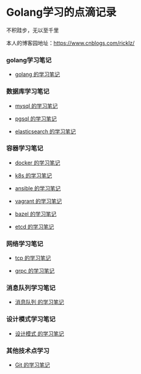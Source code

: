 # Golang学习的点滴记录

不积跬步，无以至千里

本人的博客园地址：https://www.cnblogs.com/ricklz/  

### golang学习笔记

- [golang 的学习笔记](https://github.com/boilingfrog/Go-POINT/tree/master/golang)   

### 数据库学习笔记

- [mysql 的学习笔记](https://github.com/boilingfrog/Go-POINT/tree/master/mysql)   

- [pgsql 的学习笔记](https://github.com/boilingfrog/Go-POINT/tree/master/pgsql) 

- [elasticsearch 的学习笔记](https://github.com/boilingfrog/Go-POINT/tree/master/elasticsearch)   

### 容器学习笔记

- [docker 的学习笔记](https://github.com/boilingfrog/Go-POINT/tree/master/docker)   

- [k8s 的学习笔记](https://github.com/boilingfrog/Go-POINT/tree/master/k8s)   

- [ansible 的学习笔记](https://github.com/boilingfrog/Go-POINT/tree/master/ansible)   

- [vagrant 的学习笔记](https://github.com/boilingfrog/Go-POINT/tree/master/vagrant)   

- [bazel 的学习笔记](https://github.com/boilingfrog/Go-POINT/tree/master/bazel)   

- [etcd 的学习笔记](https://github.com/boilingfrog/etcd-learning)   

### 网络学习笔记

- [tcp 的学习笔记](https://github.com/boilingfrog/Go-POINT/tree/master/tcp)   

- [grpc 的学习笔记](https://github.com/boilingfrog/Go-POINT/tree/master/grpc)   

### 消息队列学习笔记

- [消息队列 的学习笔记](https://github.com/boilingfrog/Go-POINT/tree/master/mq)   

### 设计模式学习笔记

- [设计模式 的学习笔记](https://github.com/boilingfrog/design-pattern-learning)   

### 其他技术点学习  

- [Git 的学习笔记](https://github.com/boilingfrog/Go-POINT/tree/master/git)   





  





















































